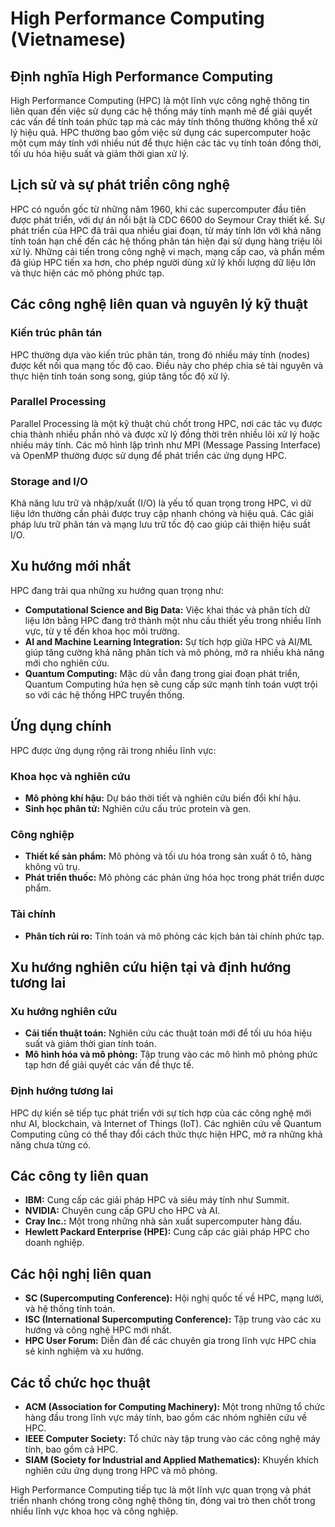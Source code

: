 # High Performance Computing (Vietnamese)

## Định nghĩa High Performance Computing

High Performance Computing (HPC) là một lĩnh vực công nghệ thông tin liên quan đến việc sử dụng các hệ thống máy tính mạnh mẽ để giải quyết các vấn đề tính toán phức tạp mà các máy tính thông thường không thể xử lý hiệu quả. HPC thường bao gồm việc sử dụng các supercomputer hoặc một cụm máy tính với nhiều nút để thực hiện các tác vụ tính toán đồng thời, tối ưu hóa hiệu suất và giảm thời gian xử lý.

## Lịch sử và sự phát triển công nghệ

HPC có nguồn gốc từ những năm 1960, khi các supercomputer đầu tiên được phát triển, với dự án nổi bật là CDC 6600 do Seymour Cray thiết kế. Sự phát triển của HPC đã trải qua nhiều giai đoạn, từ máy tính lớn với khả năng tính toán hạn chế đến các hệ thống phân tán hiện đại sử dụng hàng triệu lõi xử lý. Những cải tiến trong công nghệ vi mạch, mạng cấp cao, và phần mềm đã giúp HPC tiến xa hơn, cho phép người dùng xử lý khối lượng dữ liệu lớn và thực hiện các mô phỏng phức tạp.

## Các công nghệ liên quan và nguyên lý kỹ thuật

### Kiến trúc phân tán

HPC thường dựa vào kiến trúc phân tán, trong đó nhiều máy tính (nodes) được kết nối qua mạng tốc độ cao. Điều này cho phép chia sẻ tài nguyên và thực hiện tính toán song song, giúp tăng tốc độ xử lý.

### Parallel Processing

Parallel Processing là một kỹ thuật chủ chốt trong HPC, nơi các tác vụ được chia thành nhiều phần nhỏ và được xử lý đồng thời trên nhiều lõi xử lý hoặc nhiều máy tính. Các mô hình lập trình như MPI (Message Passing Interface) và OpenMP thường được sử dụng để phát triển các ứng dụng HPC.

### Storage and I/O

Khả năng lưu trữ và nhập/xuất (I/O) là yếu tố quan trọng trong HPC, vì dữ liệu lớn thường cần phải được truy cập nhanh chóng và hiệu quả. Các giải pháp lưu trữ phân tán và mạng lưu trữ tốc độ cao giúp cải thiện hiệu suất I/O.

## Xu hướng mới nhất

HPC đang trải qua những xu hướng quan trọng như:

- **Computational Science and Big Data:** Việc khai thác và phân tích dữ liệu lớn bằng HPC đang trở thành một nhu cầu thiết yếu trong nhiều lĩnh vực, từ y tế đến khoa học môi trường.
- **AI and Machine Learning Integration:** Sự tích hợp giữa HPC và AI/ML giúp tăng cường khả năng phân tích và mô phỏng, mở ra nhiều khả năng mới cho nghiên cứu.
- **Quantum Computing:** Mặc dù vẫn đang trong giai đoạn phát triển, Quantum Computing hứa hẹn sẽ cung cấp sức mạnh tính toán vượt trội so với các hệ thống HPC truyền thống.

## Ứng dụng chính

HPC được ứng dụng rộng rãi trong nhiều lĩnh vực:

### Khoa học và nghiên cứu

- **Mô phỏng khí hậu:** Dự báo thời tiết và nghiên cứu biến đổi khí hậu.
- **Sinh học phân tử:** Nghiên cứu cấu trúc protein và gen.

### Công nghiệp

- **Thiết kế sản phẩm:** Mô phỏng và tối ưu hóa trong sản xuất ô tô, hàng không vũ trụ.
- **Phát triển thuốc:** Mô phỏng các phản ứng hóa học trong phát triển dược phẩm.

### Tài chính

- **Phân tích rủi ro:** Tính toán và mô phỏng các kịch bản tài chính phức tạp.

## Xu hướng nghiên cứu hiện tại và định hướng tương lai

### Xu hướng nghiên cứu

- **Cải tiến thuật toán:** Nghiên cứu các thuật toán mới để tối ưu hóa hiệu suất và giảm thời gian tính toán.
- **Mô hình hóa và mô phỏng:** Tập trung vào các mô hình mô phỏng phức tạp hơn để giải quyết các vấn đề thực tế.

### Định hướng tương lai

HPC dự kiến sẽ tiếp tục phát triển với sự tích hợp của các công nghệ mới như AI, blockchain, và Internet of Things (IoT). Các nghiên cứu về Quantum Computing cũng có thể thay đổi cách thức thực hiện HPC, mở ra những khả năng chưa từng có.

## Các công ty liên quan

- **IBM:** Cung cấp các giải pháp HPC và siêu máy tính như Summit.
- **NVIDIA:** Chuyên cung cấp GPU cho HPC và AI.
- **Cray Inc.:** Một trong những nhà sản xuất supercomputer hàng đầu.
- **Hewlett Packard Enterprise (HPE):** Cung cấp các giải pháp HPC cho doanh nghiệp.

## Các hội nghị liên quan

- **SC (Supercomputing Conference):** Hội nghị quốc tế về HPC, mạng lưới, và hệ thống tính toán.
- **ISC (International Supercomputing Conference):** Tập trung vào các xu hướng và công nghệ HPC mới nhất.
- **HPC User Forum:** Diễn đàn để các chuyên gia trong lĩnh vực HPC chia sẻ kinh nghiệm và xu hướng.

## Các tổ chức học thuật

- **ACM (Association for Computing Machinery):** Một trong những tổ chức hàng đầu trong lĩnh vực máy tính, bao gồm các nhóm nghiên cứu về HPC.
- **IEEE Computer Society:** Tổ chức này tập trung vào các công nghệ máy tính, bao gồm cả HPC.
- **SIAM (Society for Industrial and Applied Mathematics):** Khuyến khích nghiên cứu ứng dụng trong HPC và mô phỏng. 

High Performance Computing tiếp tục là một lĩnh vực quan trọng và phát triển nhanh chóng trong công nghệ thông tin, đóng vai trò then chốt trong nhiều lĩnh vực khoa học và công nghiệp.